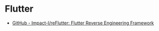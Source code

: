 # Flutter
- [GitHub - Impact-I/reFlutter: Flutter Reverse Engineering Framework](https://github.com/impact-i/reFlutter)